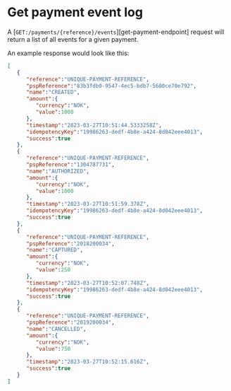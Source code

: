 <!-- START_METADATA
---
sidebar_label: Get payment event log
sidebar_position: 100
---
END_METADATA -->

# Get payment event log

A [`GET:/payments/{reference}/events`][get-payment-endpoint]
request will return a list of all events for a given payment.

An example response would look like this:
```json
[
   {
      "reference":"UNIQUE-PAYMENT-REFERENCE",
      "pspReference":"83b3fdb0-9547-4ec5-bdb7-5600ce70e792",
      "name":"CREATED",
      "amount":{
         "currency":"NOK",
         "value":1000
      },
      "timestamp":"2023-03-27T10:51:44.5333258Z",
      "idempotencyKey":"19986263-dedf-4b8e-a424-8d042eee4013",
      "success":true
   },
   {
      "reference":"UNIQUE-PAYMENT-REFERENCE",
      "pspReference":"1304787731",
      "name":"AUTHORIZED",
      "amount":{
         "currency":"NOK",
         "value":1000
      },
      "timestamp":"2023-03-27T10:51:59.378Z",
      "idempotencyKey":"19986263-dedf-4b8e-a424-8d042eee4013",
      "success":true
   },
   {
      "reference":"UNIQUE-PAYMENT-REFERENCE",
      "pspReference":"2018200034",
      "name":"CAPTURED",
      "amount":{
         "currency":"NOK",
         "value":250
      },
      "timestamp":"2023-03-27T10:52:07.748Z",
      "idempotencyKey":"19986263-dedf-4b8e-a424-8d042eee4013",
      "success":true
   },
   {
      "reference":"UNIQUE-PAYMENT-REFERENCE",
      "pspReference":"2019200034",
      "name":"CANCELLED",
      "amount":{
         "currency":"NOK",
         "value":750
      },
      "timestamp":"2023-03-27T10:52:15.616Z",
      "success":true
   }
]
```


[get-payment-event-log-endpoint]: https://developer.vippsmobilepay.com/api/epayment#tag/QueryPayments/operation/getPaymentEventLog
